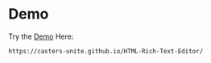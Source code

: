 # Demo
Try the [Demo](https://casters-unite.github.io/HTML-Rich-Text-Editor/) Here: 
    
    https://casters-unite.github.io/HTML-Rich-Text-Editor/
